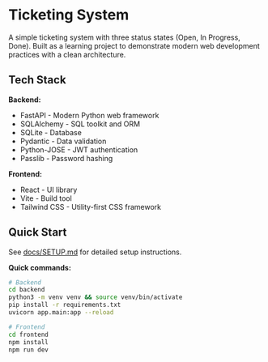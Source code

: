 # Ticketing System

A simple ticketing system with three status states (Open, In Progress, Done). Built as a learning project to demonstrate modern web development practices with a clean architecture.

## Tech Stack

**Backend:**
- FastAPI - Modern Python web framework
- SQLAlchemy - SQL toolkit and ORM
- SQLite - Database
- Pydantic - Data validation
- Python-JOSE - JWT authentication
- Passlib - Password hashing

**Frontend:**
- React - UI library
- Vite - Build tool
- Tailwind CSS - Utility-first CSS framework

## Quick Start

See [docs/SETUP.md](docs/SETUP.md) for detailed setup instructions.

**Quick commands:**

```bash
# Backend
cd backend
python3 -m venv venv && source venv/bin/activate
pip install -r requirements.txt
uvicorn app.main:app --reload

# Frontend
cd frontend
npm install
npm run dev
```
